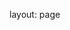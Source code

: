 layout: page


<html>
<head>
     <script src="https://cdn.jsdelivr.net/npm/pdfjs-dist@2.12.313/build/pdf.min.js"></script>
  
</head>

<body>
  <canvas id="my_canvas"></canvas>
  
  <script>
    pdfjslib.getdocument('./sequential art.pdf').then(doc => {
      console.log("this file has " + doc._pdfinfo.numpages + " pages");
    });
  </script>
  </body>
  </html>

